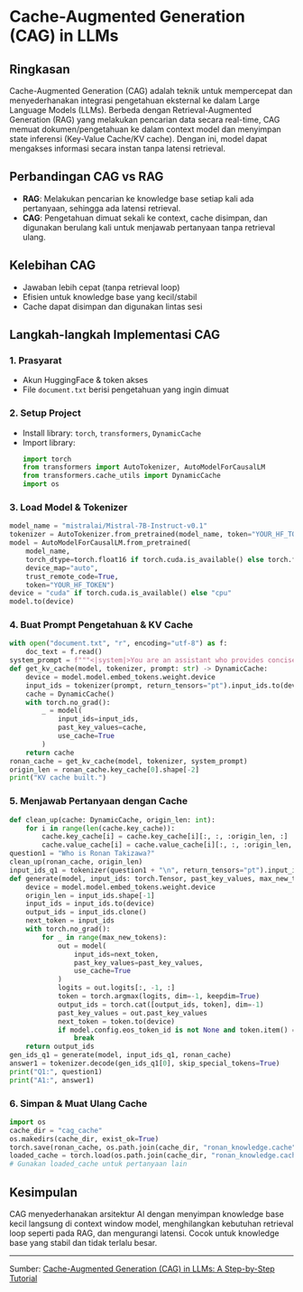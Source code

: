 # Cache-Augmented Generation (CAG) in LLMs

## Ringkasan
Cache-Augmented Generation (CAG) adalah teknik untuk mempercepat dan menyederhanakan integrasi pengetahuan eksternal ke dalam Large Language Models (LLMs). Berbeda dengan Retrieval-Augmented Generation (RAG) yang melakukan pencarian data secara real-time, CAG memuat dokumen/pengetahuan ke dalam context model dan menyimpan state inferensi (Key-Value Cache/KV cache). Dengan ini, model dapat mengakses informasi secara instan tanpa latensi retrieval.

## Perbandingan CAG vs RAG
- **RAG**: Melakukan pencarian ke knowledge base setiap kali ada pertanyaan, sehingga ada latensi retrieval.
- **CAG**: Pengetahuan dimuat sekali ke context, cache disimpan, dan digunakan berulang kali untuk menjawab pertanyaan tanpa retrieval ulang.

## Kelebihan CAG
- Jawaban lebih cepat (tanpa retrieval loop)
- Efisien untuk knowledge base yang kecil/stabil
- Cache dapat disimpan dan digunakan lintas sesi

## Langkah-langkah Implementasi CAG

### 1. Prasyarat
- Akun HuggingFace & token akses
- File `document.txt` berisi pengetahuan yang ingin dimuat

### 2. Setup Project
- Install library: `torch`, `transformers`, `DynamicCache`
- Import library:
  ```python
  import torch
  from transformers import AutoTokenizer, AutoModelForCausalLM
  from transformers.cache_utils import DynamicCache
  import os
  ```

### 3. Load Model & Tokenizer
  ```python
  model_name = "mistralai/Mistral-7B-Instruct-v0.1"
  tokenizer = AutoTokenizer.from_pretrained(model_name, token="YOUR_HF_TOKEN", trust_remote_code=True)
  model = AutoModelForCausalLM.from_pretrained(
      model_name,
      torch_dtype=torch.float16 if torch.cuda.is_available() else torch.float32,
      device_map="auto",
      trust_remote_code=True,
      token="YOUR_HF_TOKEN")
  device = "cuda" if torch.cuda.is_available() else "cpu"
  model.to(device)
  ```

### 4. Buat Prompt Pengetahuan & KV Cache
  ```python
  with open("document.txt", "r", encoding="utf-8") as f:
      doc_text = f.read()
  system_prompt = f"""<|system|>You are an assistant who provides concise factual answers.<|user|>Context:{doc_text}Question:""".strip()
  def get_kv_cache(model, tokenizer, prompt: str) -> DynamicCache:
      device = model.model.embed_tokens.weight.device
      input_ids = tokenizer(prompt, return_tensors="pt").input_ids.to(device)
      cache = DynamicCache()
      with torch.no_grad():
          _ = model(
              input_ids=input_ids,
              past_key_values=cache,
              use_cache=True
          )
      return cache
  ronan_cache = get_kv_cache(model, tokenizer, system_prompt)
  origin_len = ronan_cache.key_cache[0].shape[-2]
  print("KV cache built.")
  ```

### 5. Menjawab Pertanyaan dengan Cache
  ```python
  def clean_up(cache: DynamicCache, origin_len: int):
      for i in range(len(cache.key_cache)):
          cache.key_cache[i] = cache.key_cache[i][:, :, :origin_len, :]
          cache.value_cache[i] = cache.value_cache[i][:, :, :origin_len, :]
  question1 = "Who is Ronan Takizawa?"
  clean_up(ronan_cache, origin_len)
  input_ids_q1 = tokenizer(question1 + "\n", return_tensors="pt").input_ids.to(device)
  def generate(model, input_ids: torch.Tensor, past_key_values, max_new_tokens: int = 50) -> torch.Tensor:
      device = model.model.embed_tokens.weight.device
      origin_len = input_ids.shape[-1]
      input_ids = input_ids.to(device)
      output_ids = input_ids.clone()
      next_token = input_ids
      with torch.no_grad():
          for _ in range(max_new_tokens):
              out = model(
                  input_ids=next_token,
                  past_key_values=past_key_values,
                  use_cache=True
              )
              logits = out.logits[:, -1, :]
              token = torch.argmax(logits, dim=-1, keepdim=True)
              output_ids = torch.cat([output_ids, token], dim=-1)
              past_key_values = out.past_key_values
              next_token = token.to(device)
              if model.config.eos_token_id is not None and token.item() == model.config.eos_token_id:
                  break
      return output_ids
  gen_ids_q1 = generate(model, input_ids_q1, ronan_cache)
  answer1 = tokenizer.decode(gen_ids_q1[0], skip_special_tokens=True)
  print("Q1:", question1)
  print("A1:", answer1)
  ```

### 6. Simpan & Muat Ulang Cache
  ```python
  import os
  cache_dir = "cag_cache"
  os.makedirs(cache_dir, exist_ok=True)
  torch.save(ronan_cache, os.path.join(cache_dir, "ronan_knowledge.cache"))
  loaded_cache = torch.load(os.path.join(cache_dir, "ronan_knowledge.cache"))
  # Gunakan loaded_cache untuk pertanyaan lain
  ```

## Kesimpulan
CAG menyederhanakan arsitektur AI dengan menyimpan knowledge base kecil langsung di context window model, menghilangkan kebutuhan retrieval loop seperti pada RAG, dan mengurangi latensi. Cocok untuk knowledge base yang stabil dan tidak terlalu besar.

---
Sumber: [Cache-Augmented Generation (CAG) in LLMs: A Step-by-Step Tutorial](https://blog.gopenai.com/cache-augmented-generation-cag-in-llms-a-step-by-step-tutorial-6ac35d415eec)
